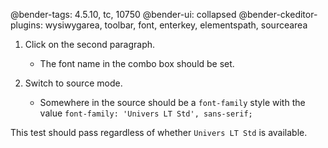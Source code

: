 @bender-tags: 4.5.10, tc, 10750
@bender-ui: collapsed
@bender-ckeditor-plugins: wysiwygarea, toolbar, font, enterkey, elementspath, sourcearea

1. Click on the second paragraph.
	* The font name in the combo box should be set.

1. Switch to source mode.
	* Somewhere in the source should be a `font-family` style with the value `font-family: 'Univers LT Std', sans-serif;`

This test should pass regardless of whether `Univers LT Std` is available.
